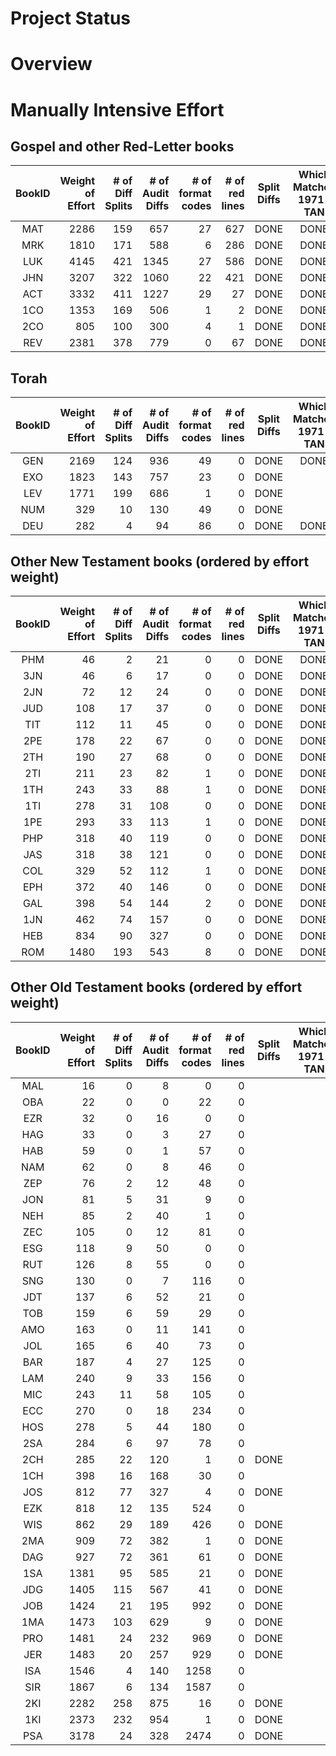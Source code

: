 
Project Status
==============

# Overview

# Manually Intensive Effort
## Gospel and other Red-Letter books
| BookID | Weight<br>of<br>Effort | # of<br>Diff<br>Splits<br> | # of<br>Audit<br>Diffs<br> | # of<br>format<br>codes | # of<br>red<br>lines | Split<br>Diffs | Which<br>Matches<br>1971-TAN | Apply<br>italics | Apply<br>format<br>Codes | Apply<br>Red<br>Codes | 
| :---: |  ---: |  ---: |  ---: |  ---: |  ---: | :---: | :---: | :---: | :---: | :---: | 
| MAT | 2286 | 159 | 657 | 27 | 627 | DONE | DONE | 2PASSES | WIP | WIP |
| MRK | 1810 | 171 | 588 | 6 | 286 | DONE | DONE | 1PASS | WIP |  |
| LUK | 4145 | 421 | 1345 | 27 | 586 | DONE | DONE | 1PASS |  |  |
| JHN | 3207 | 322 | 1060 | 22 | 421 | DONE | DONE | 1PASS |  |  |
| ACT | 3332 | 411 | 1227 | 29 | 27 | DONE | DONE | 1PASS |  |  |
| 1CO | 1353 | 169 | 506 | 1 | 2 | DONE | DONE |  |  |  |
| 2CO | 805 | 100 | 300 | 4 | 1 | DONE | DONE |  |  |  |
| REV | 2381 | 378 | 779 | 0 | 67 | DONE | DONE |  |  |  |

## Torah
| BookID | Weight<br>of<br>Effort | # of<br>Diff<br>Splits<br> | # of<br>Audit<br>Diffs<br> | # of<br>format<br>codes | # of<br>red<br>lines | Split<br>Diffs | Which<br>Matches<br>1971-TAN | Apply<br>italics | Apply<br>format<br>Codes | Apply<br>Red<br>Codes | 
| :---: |  ---: |  ---: |  ---: |  ---: |  ---: | :---: | :---: | :---: | :---: | :---: | 
| GEN | 2169 | 124 | 936 | 49 | 0 | DONE | DONE | 1PASS |  |  |
| EXO | 1823 | 143 | 757 | 23 | 0 | DONE |  |  |  |  |
| LEV | 1771 | 199 | 686 | 1 | 0 | DONE |  |  |  |  |
| NUM | 329 | 10 | 130 | 49 | 0 | DONE |  |  |  |  |
| DEU | 282 | 4 | 94 | 86 | 0 | DONE | DONE | 1PASS |  |  |

## Other New Testament books (ordered by effort weight)
| BookID | Weight<br>of<br>Effort | # of<br>Diff<br>Splits<br> | # of<br>Audit<br>Diffs<br> | # of<br>format<br>codes | # of<br>red<br>lines | Split<br>Diffs | Which<br>Matches<br>1971-TAN | Apply<br>italics | Apply<br>format<br>Codes | Apply<br>Red<br>Codes | 
| :---: |  ---: |  ---: |  ---: |  ---: |  ---: | :---: | :---: | :---: | :---: | :---: | 
| PHM | 46 | 2 | 21 | 0 | 0 | DONE | DONE |  |  |  |
| 3JN | 46 | 6 | 17 | 0 | 0 | DONE | DONE |  |  |  |
| 2JN | 72 | 12 | 24 | 0 | 0 | DONE | DONE |  |  |  |
| JUD | 108 | 17 | 37 | 0 | 0 | DONE | DONE |  |  |  |
| TIT | 112 | 11 | 45 | 0 | 0 | DONE | DONE |  |  |  |
| 2PE | 178 | 22 | 67 | 0 | 0 | DONE | DONE |  |  |  |
| 2TH | 190 | 27 | 68 | 0 | 0 | DONE | DONE |  |  |  |
| 2TI | 211 | 23 | 82 | 1 | 0 | DONE | DONE |  |  |  |
| 1TH | 243 | 33 | 88 | 1 | 0 | DONE | DONE |  |  |  |
| 1TI | 278 | 31 | 108 | 0 | 0 | DONE | DONE |  |  |  |
| 1PE | 293 | 33 | 113 | 1 | 0 | DONE | DONE |  |  |  |
| PHP | 318 | 40 | 119 | 0 | 0 | DONE | DONE |  |  |  |
| JAS | 318 | 38 | 121 | 0 | 0 | DONE | DONE |  |  |  |
| COL | 329 | 52 | 112 | 1 | 0 | DONE | DONE |  |  |  |
| EPH | 372 | 40 | 146 | 0 | 0 | DONE | DONE |  |  |  |
| GAL | 398 | 54 | 144 | 2 | 0 | DONE | DONE |  |  |  |
| 1JN | 462 | 74 | 157 | 0 | 0 | DONE | DONE |  |  |  |
| HEB | 834 | 90 | 327 | 0 | 0 | DONE | DONE |  |  |  |
| ROM | 1480 | 193 | 543 | 8 | 0 | DONE | DONE |  |  |  |

## Other Old Testament books (ordered by effort weight)
| BookID | Weight<br>of<br>Effort | # of<br>Diff<br>Splits<br> | # of<br>Audit<br>Diffs<br> | # of<br>format<br>codes | # of<br>red<br>lines | Split<br>Diffs | Which<br>Matches<br>1971-TAN | Apply<br>italics | Apply<br>format<br>Codes | Apply<br>Red<br>Codes | 
| :---: |  ---: |  ---: |  ---: |  ---: |  ---: | :---: | :---: | :---: | :---: | :---: | 
| MAL | 16 | 0 | 8 | 0 | 0 |  |  |  |  |  |
| OBA | 22 | 0 | 0 | 22 | 0 |  |  |  |  |  |
| EZR | 32 | 0 | 16 | 0 | 0 |  |  |  |  |  |
| HAG | 33 | 0 | 3 | 27 | 0 |  |  |  |  |  |
| HAB | 59 | 0 | 1 | 57 | 0 |  |  |  |  |  |
| NAM | 62 | 0 | 8 | 46 | 0 |  |  |  |  |  |
| ZEP | 76 | 2 | 12 | 48 | 0 |  |  |  |  |  |
| JON | 81 | 5 | 31 | 9 | 0 |  |  |  |  |  |
| NEH | 85 | 2 | 40 | 1 | 0 |  |  |  |  |  |
| ZEC | 105 | 0 | 12 | 81 | 0 |  |  |  |  |  |
| ESG | 118 | 9 | 50 | 0 | 0 |  |  |  |  |  |
| RUT | 126 | 8 | 55 | 0 | 0 |  |  |  |  |  |
| SNG | 130 | 0 | 7 | 116 | 0 |  |  |  |  |  |
| JDT | 137 | 6 | 52 | 21 | 0 |  |  |  |  |  |
| TOB | 159 | 6 | 59 | 29 | 0 |  |  |  |  |  |
| AMO | 163 | 0 | 11 | 141 | 0 |  |  |  |  |  |
| JOL | 165 | 6 | 40 | 73 | 0 |  |  |  |  |  |
| BAR | 187 | 4 | 27 | 125 | 0 |  |  |  |  |  |
| LAM | 240 | 9 | 33 | 156 | 0 |  |  |  |  |  |
| MIC | 243 | 11 | 58 | 105 | 0 |  |  |  |  |  |
| ECC | 270 | 0 | 18 | 234 | 0 |  |  |  |  |  |
| HOS | 278 | 5 | 44 | 180 | 0 |  |  |  |  |  |
| 2SA | 284 | 6 | 97 | 78 | 0 |  |  |  |  |  |
| 2CH | 285 | 22 | 120 | 1 | 0 | DONE |  |  |  |  |
| 1CH | 398 | 16 | 168 | 30 | 0 |  |  |  |  |  |
| JOS | 812 | 77 | 327 | 4 | 0 | DONE |  |  |  |  |
| EZK | 818 | 12 | 135 | 524 | 0 |  |  |  |  |  |
| WIS | 862 | 29 | 189 | 426 | 0 | DONE |  |  |  |  |
| 2MA | 909 | 72 | 382 | 1 | 0 | DONE |  |  |  |  |
| DAG | 927 | 72 | 361 | 61 | 0 | DONE |  |  |  |  |
| 1SA | 1381 | 95 | 585 | 21 | 0 | DONE |  |  |  |  |
| JDG | 1405 | 115 | 567 | 41 | 0 | DONE |  |  |  |  |
| JOB | 1424 | 21 | 195 | 992 | 0 | DONE |  |  |  |  |
| 1MA | 1473 | 103 | 629 | 9 | 0 | DONE |  |  |  |  |
| PRO | 1481 | 24 | 232 | 969 | 0 | DONE |  |  |  |  |
| JER | 1483 | 20 | 257 | 929 | 0 | DONE |  |  |  |  |
| ISA | 1546 | 4 | 140 | 1258 | 0 |  |  |  |  |  |
| SIR | 1867 | 6 | 134 | 1587 | 0 |  |  |  |  |  |
| 2KI | 2282 | 258 | 875 | 16 | 0 | DONE |  |  |  |  |
| 1KI | 2373 | 232 | 954 | 1 | 0 | DONE |  |  |  |  |
| PSA | 3178 | 24 | 328 | 2474 | 0 | DONE |  |  |  |  |


